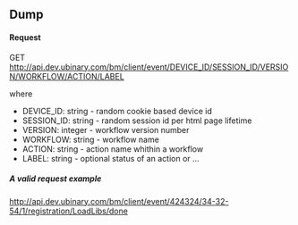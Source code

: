 ﻿## Dump

#### Request

GET http://api.dev.ubinary.com/bm/client/event/DEVICE_ID/SESSION_ID/VERSION/WORKFLOW/ACTION/LABEL

where 
  - DEVICE_ID: string - random cookie based device id
  - SESSION_ID: string - random session id per html page lifetime
  - VERSION: integer - workflow version number
  - WORKFLOW: string - workflow name
  - ACTION: string - action name whithin a workflow
  - LABEL: string - optional status of an action or ...

##### A valid request example

http://api.dev.ubinary.com/bm/client/event/424324/34-32-54/1/registration/LoadLibs/done